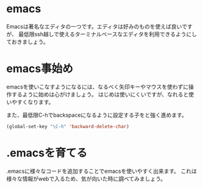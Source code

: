 emacs
=====
Emacsは著名なエディタの一つです。エディタは好みのものを使えば良いですが、
最低限ssh越しで使えるターミナルベースなエディタを利用できるようにしておきましょう。

emacs事始め
==========
emacsを使いこなすようになるには、なるべく矢印キーやマウスを使わずに操作するように始めは心がけましょう。
はじめは使いにくいですが、なれると使いやすくなります。

また、最低限C-hでbackspaceになるように設定する子をと強く進めます。

```lisp
(global-set-key "\C-h" 'backward-delete-char)
```

.emacsを育てる
=============
.emacsに様々なコードを追加することでemacsを使いやすく出来ます。
これは様々な情報がwebで入るため、気が向いた時に調べてみましょう。
